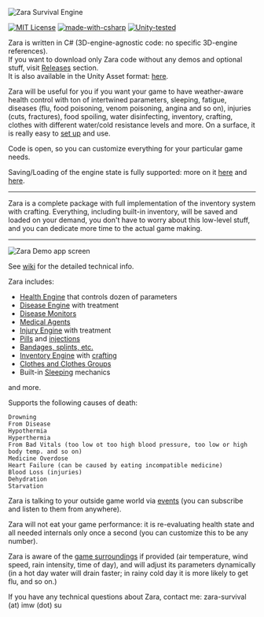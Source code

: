 ![Zara Survival Engine](http://imw.su/zaralogo_gh.png)

[![MIT License](https://img.shields.io/badge/License-MIT-green.svg)](https://github.com/vagrod/zara/blob/master/LICENSE)
[![made-with-csharp](https://img.shields.io/badge/Made%20with-C%23%207.3-%23239120.svg)](https://docs.microsoft.com/en-us/dotnet/csharp/whats-new/csharp-7)
[![Unity-tested](https://img.shields.io/badge/Tested%20with-Unity%20-%23000000.svg?&logo=unity)](https://unity.com)
 
Zara is written in C# (3D-engine-agnostic code: no specific 3D-engine references).\
If you want to download only Zara code without any demos and optional stuff, visit [Releases](https://github.com/vagrod/zara/releases) section.\
It is also available in the Unity Asset format: [here](https://assetstore.unity.com/packages/templates/systems/zara-survival-engine-182386#description).

Zara will be useful for you if you want your game to have weather-aware health control with ton of intertwined parameters, sleeping, fatigue, diseases (flu, food poisoning, venom poisoning, angina and so on), injuries (cuts, fractures), food spoiling, water disinfecting, inventory, crafting, clothes with different water/cold resistance levels and more. On a surface, it is really easy to [set up](https://github.com/vagrod/zara/wiki/Getting-Started) and use.

Code is open, so you can customize everything for your particular game needs.

Saving/Loading of the engine state is fully supported: more on it [here](https://github.com/vagrod/zara/wiki/How-To-Save-and-Load-Engine-State) and [here](https://github.com/vagrod/zara/wiki/Add-Stuff-to-State-Saving-and-Loading).
***
Zara is a complete package with full implementation of the inventory system with crafting. Everything, including built-in inventory, will be saved and loaded on your demand, you don't have to worry about this low-level stuff, and you can dedicate more time to the actual game making.
***
![Zara Demo app screen](http://imw.su/ZaraDemoScreen_06.png)

See [wiki](https://github.com/vagrod/zara/wiki) for the detailed technical info.

Zara includes:
+ [Health Engine](https://github.com/vagrod/zara/wiki/Health-Controller) that controls dozen of parameters
+ [Disease Engine](https://github.com/vagrod/zara/wiki/Diseases) with treatment
+ [Disease Monitors](https://github.com/vagrod/zara/wiki/Disease-Monitors)
+ [Medical Agents](https://github.com/vagrod/zara/wiki/Medical-Agents)
+ [Injury Engine](https://github.com/vagrod/zara/wiki/Injuries) with treatment
+ [Pills](https://github.com/vagrod/zara/wiki/Consumables-(pills)-Treatment) and [injections](https://github.com/vagrod/zara/wiki/Appliances-(injections)-Treatment)
+ [Bandages, splints, etc.](https://github.com/vagrod/zara/wiki/How-To-Put-Bandages-and-Stuff)
+ [Inventory Engine](https://github.com/vagrod/zara/wiki/Inventory-Controller) with [crafting](https://github.com/vagrod/zara/wiki/How-to-Combine-Items)
+ [Clothes and Clothes Groups](https://github.com/vagrod/zara/wiki/Clothes)
+ Built-in [Sleeping](https://github.com/vagrod/zara/wiki/How-To-Sleep) mechanics
 
 and more.
 
 Supports the following causes of death:
 ~~~
 Drowning
 From Disease
 Hypothermia
 Hyperthermia
 From Bad Vitals (too low ot too high blood pressure, too low or high body temp. and so on)
 Medicine Overdose
 Heart Failure (can be caused by eating incompatible medicine)
 Blood Loss (injuries)
 Dehydration
 Starvation 
 ~~~
 
Zara is talking to your outside game world via [events](https://github.com/vagrod/zara/wiki/Handling-Zara-Events) (you can subscribe and listen to them from anywhere).

Zara will not eat your game performance: it is re-evaluating health state and all needed internals only once a second (you can customize this to be any number).

Zara is aware of the [game surroundings](https://github.com/vagrod/zara/wiki/Setting-Up-Weather-Desctiption) if provided (air temperature, wind speed, rain intensity, time of day), and will adjust its parameters dynamically (in a hot day water will drain faster; in rainy cold day it is more likely to get flu, and so on.)

If you have any technical questions about Zara, contact me: zara-survival (at) imw (dot) su
